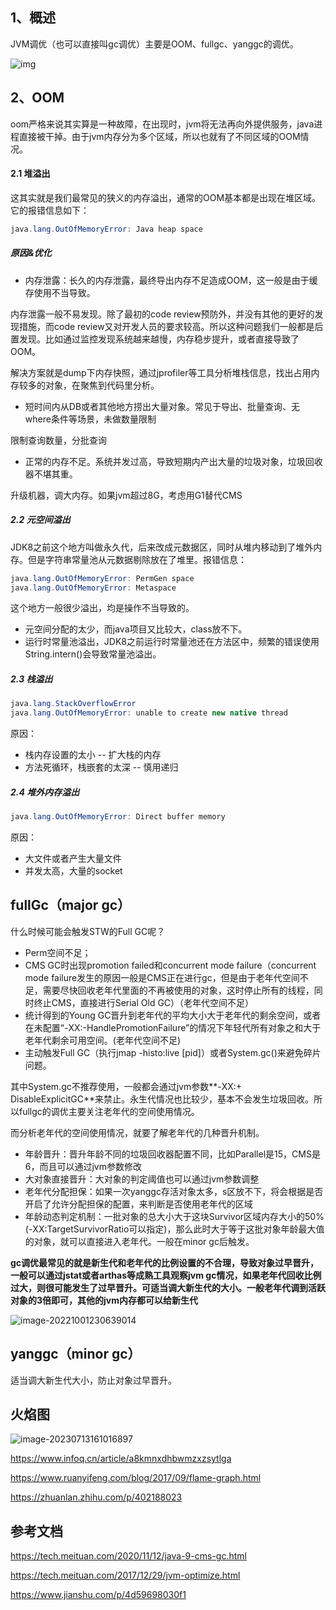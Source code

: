 ## 1、概述

JVM调优（也可以直接叫gc调优）主要是OOM、fullgc、yanggc的调优。

![img](https://yusheng-picgo.oss-cn-beijing.aliyuncs.com/picgo/cac9845d64448288663cdee901b2797f312301.png)

## 2、OOM

oom严格来说其实算是一种故障，在出现时，jvm将无法再向外提供服务，java进程直接被干掉。由于jvm内存分为多个区域，所以也就有了不同区域的OOM情况。

#### 2.1 堆溢出

这其实就是我们最常见的狭义的内存溢出，通常的OOM基本都是出现在堆区域。它的报错信息如下：

```java
java.lang.OutOfMemoryError: Java heap space
```

##### 原因&优化

- 内存泄露：长久的内存泄露，最终导出内存不足造成OOM，这一般是由于缓存使用不当导致。

内存泄露一般不易发现。除了最初的code review预防外，并没有其他的更好的发现措施，而code review又对开发人员的要求较高。所以这种问题我们一般都是后置发现。比如通过监控发现系统越来越慢，内存稳步提升，或者直接导致了OOM。

解决方案就是dump下内存快照，通过jprofiler等工具分析堆栈信息，找出占用内存较多的对象，在聚焦到代码里分析。

- 短时间内从DB或者其他地方捞出大量对象。常见于导出、批量查询、无where条件等场景，未做数量限制

限制查询数量，分批查询

- 正常的内存不足。系统并发过高，导致短期内产出大量的垃圾对象，垃圾回收器不堪其重。

升级机器，调大内存。如果jvm超过8G，考虑用G1替代CMS

##### 2.2 元空间溢出

JDK8之前这个地方叫做永久代，后来改成元数据区，同时从堆内移动到了堆外内存。但是字符串常量池从元数据剔除放在了堆里。报错信息：

```java
java.lang.OutOfMemoryError: PermGen space
java.lang.OutOfMemoryError: Metaspace
```

这个地方一般很少溢出，均是操作不当导致的。

- 元空间分配的太少，而java项目又比较大，class放不下。
- 运行时常量池溢出，JDK8之前运行时常量池还在方法区中，频繁的错误使用String.intern()会导致常量池溢出。

##### 2.3 栈溢出

```java
java.lang.StackOverflowError
java.lang.OutOfMemoryError: unable to create new native thread
```

原因：

- 栈内存设置的太小 -- 扩大栈的内存
- 方法死循环，栈嵌套的太深  -- 慎用递归

##### 2.4 堆外内存溢出

```java
java.lang.OutOfMemoryError: Direct buffer memory
```

原因：

- 大文件或者产生大量文件
- 并发太高，大量的socket

## fullGc（major gc）

什么时候可能会触发STW的Full GC呢？ 

- Perm空间不足； 
- CMS GC时出现promotion failed和concurrent mode failure（concurrent mode failure发生的原因一般是CMS正在进行gc，但是由于老年代空间不足，需要尽快回收老年代里面的不再被使用的对象，这时停止所有的线程，同时终止CMS，直接进行Serial Old GC）（老年代空间不足）
- 统计得到的Young GC晋升到老年代的平均大小大于老年代的剩余空间，或者在未配置“-XX:-HandlePromotionFailure”的情况下年轻代所有对象之和大于老年代剩余可用空间。(老年代空间不足)
- 主动触发Full GC（执行jmap -histo:live [pid]）或者System.gc()来避免碎片问题。

其中System.gc不推荐使用，一般都会通过jvm参数**-XX:+ DisableExplicitGC**来禁止。永生代情况也比较少，基本不会发生垃圾回收。所以fullgc的调优主要关注老年代的空间使用情况。

而分析老年代的空间使用情况，就要了解老年代的几种晋升机制。

- 年龄晋升：晋升年龄不同的垃圾回收器配置不同，比如Parallel是15，CMS是6，而且可以通过jvm参数修改
- 大对象直接晋升：大对象的判定阈值也可以通过jvm参数调整
- 老年代分配担保：如果一次yanggc存活对象太多，s区放不下，将会根据是否开启了允许分配担保的配置，来判断是否使用老年代的区域
- 年龄动态判定机制：一批对象的总大小大于这块Survivor区域内存大小的50%(-XX:TargetSurvivorRatio可以指定)，那么此时大于等于这批对象年龄最大值的对象，就可以直接进入老年代。一般在minor gc后触发。

**gc调优最常见的就是新生代和老年代的比例设置的不合理，导致对象过早晋升，一般可以通过jstat或者arthas等成熟工具观察jvm gc情况，如果老年代回收比例过大，则很可能发生了过早晋升。可适当调大新生代的大小。一般老年代调到活跃对象的3倍即可，其他的jvm内存都可以给新生代**

![image-20221001230639014](https://yusheng-picgo.oss-cn-beijing.aliyuncs.com/picgo/image-20221001230639014.png)

## yanggc（minor gc）

适当调大新生代大小，防止对象过早晋升。

## 火焰图

![image-20230713161016897](https://yusheng-picgo.oss-cn-beijing.aliyuncs.com/picgo/image-20230713161016897.png)

https://www.infoq.cn/article/a8kmnxdhbwmzxzsytlga

https://www.ruanyifeng.com/blog/2017/09/flame-graph.html

https://zhuanlan.zhihu.com/p/402188023

## 参考文档

https://tech.meituan.com/2020/11/12/java-9-cms-gc.html

https://tech.meituan.com/2017/12/29/jvm-optimize.html

https://www.jianshu.com/p/4d59698030f1

